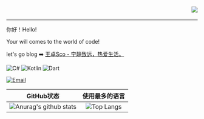 <h1 align="right">
  <a href="https://meuicat.com/">
    <img src="https://readme-typing-svg.herokuapp.com?color=%2336BCF7&lines=长路漫漫，走遍世界各地，寻找心中的自己.;console.log(%22Hello%EF%BC%8CLittle🤪%22)">
  </a>
</h1>

---

你好！Hello!

Your will comes to the world of code!

let's go blog ➡️ [王卓Sco - 宁静致远，热爱生活。](https://blog.wzsco.top)

![C#](https://img.shields.io/badge/C%23-%239400D3) ![Kotlin](https://img.shields.io/badge/Kotlin-%23DCD0FF) ![Dart](https://img.shields.io/badge/Dart-%236495ED)

<a href="mailto:me@wzsco.top"><img src="https://img.shields.io/badge/Email-wzsco@qq.com-blue?logo=mail.ru" alt="Email" /></a>

|                          GitHub状态                          |                        使用最多的语言                        |
| :----------------------------------------------------------: | :----------------------------------------------------------: |
| ![Anurag's github stats](https://github-readme-stats.vercel.app/api?username=wleelw&show_icons=true&theme=synthwave) | ![Top Langs](https://github-readme-stats.vercel.app/api/top-langs/?username=wleelw&&hide=tsql) |
